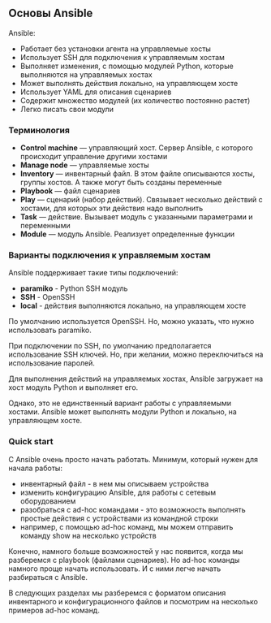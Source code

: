 ## Основы Ansible

Ansible:
* Работает без установки агента на управляемые хосты
* Использует SSH для подключения к управляемым хостам
* Выполняет изменения, с помощью модулей Python, которые выполняются на управляемых хостах
* Может выполнять действия локально, на управляющем хосте
* Использует YAML для описания сценариев
* Содержит множество модулей (их количество постоянно растет)
* Легко писать свои модули

### Терминология
* __Control machine__ —  управляющий хост. Сервер Ansible, с которого происходит управление другими хостами
* __Manage node__ —  управляемые хосты
* __Inventory__ —  инвентарный файл. В этом файле описываются хосты, группы хостов. А также могут быть созданы переменные
* __Playbook__ — файл сценариев
* __Play__ —  сценарий (набор действий). Связывает несколько действий с хостами, для которых эти действия надо выполнить
* __Task__ —  действие. Вызывает модуль с указанными параметрами и переменными
* __Module__ — модуль Ansible. Реализует определенные функции


### Варианты подключения к управляемым хостам
Ansible поддерживает такие типы подключений:
* __paramiko__ - Python SSH модуль
* __SSH__ - OpenSSH
* __local__ - действия выполняются локально, на управляющем хосте

По умолчанию используется OpenSSH. Но, можно указать, что нужно использовать paramiko.

При подключении по SSH, по умолчанию предполагается использование SSH ключей. Но, при желании, можно переключиться на использование паролей.


Для выполнения действий на управляемых хостах, Ansible загружает на хост модуль Python и выполняет его.

Однако, это не единственный вариант работы с управляемыми хостами.
Ansible может выполнять модули Python и локально, на управляющем хосте.


### Quick start

С Ansible очень просто начать работать. Минимум, который нужен для начала работы:
* инвентарный файл - в нем мы описываем устройства
* изменить конфигурацию Ansible, для работы с сетевым оборудованием
* разобраться с ad-hoc командами - это возможность выполнять простые действия с устройствами из командной строки
 * например, с помощью ad-hoc команд, мы можем отправить команду show на несколько устройств

Конечно, намного больше возможностей у нас появится, когда мы разберемся с playbook (файлами сценариев). Но ad-hoc команды намного проще начать использовать. И с ними легче начать разбираться с Ansible.

В следующих разделах мы разберемся с форматом описания инвентарного и конфигурационного файлов и посмотрим на несколько примеров ad-hoc команд.
